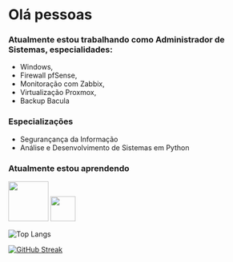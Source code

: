 # Olá pessoas

### Atualmente estou trabalhando como Administrador de Sistemas, especialidades:
* Windows,
* Firewall pfSense,
* Monitoração com Zabbix,
* Virtualização Proxmox,
* Backup Bacula

### Especializações
* Segurançança da Informação
* Análise e Desenvolvimento de Sistemas em Python

### Atualmente estou aprendendo
<img src="https://cdn.jsdelivr.net/gh/devicons/devicon/icons/amazonwebservices/amazonwebservices-original-wordmark.svg" height=80 width=80/> <img src="https://cdn.jsdelivr.net/gh/devicons/devicon/icons/python/python-original.svg" height=50 width=50/> 
          
          

![Top Langs](https://github-readme-stats-git-masterrstaa-rickstaa.vercel.app/api/top-langs/?username=eurimen&bg_color=000&border_color=30A3DC&title_color=E94D5F&text_color=FFF)



[![GitHub Streak](https://streak-stats.demolab.com/?user=eurimen&theme=bear&background=000&border=30A3DC&dates=FFF)](https://git.io/streak-stats)